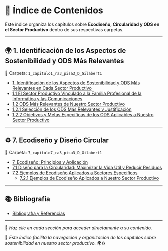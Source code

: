 # 📖 **Índice de Contenidos**

Este índice organiza los capítulos sobre **Ecodiseño, Circularidad y ODS en el Sector Productivo** dentro de sus respectivas carpetas.

---

## 🌍 **1. Identificación de los Aspectos de Sostenibilidad y ODS Más Relevantes**
📂 Carpeta: `1_capitulo1_ra3_pisa3_D_Gilabert1`
- [1. Identificación de los Aspectos de Sostenibilidad y ODS Más Relevantes en Cada Sector Productivo](1_capitulo1_ra3_pisa3_D_Gilabert1/1_Identificación_de_los_aspectos_de_sostenibilidad_y_ODS_más_relevantes_en_cada_sector_productivo_Gilabert1.md)
- [1.1 El Sector Productivo Vinculado a la Familia Profesional de la Informática y las Comunicaciones](1_capitulo1_ra3_pisa3_D_Gilabert1/1.1_El_sector_productivo_vinculado_a_la_familia_profesional_de_la_informática_y_las_comunicaciones_Nuestro_Sector_Productivo.md)
- [1.2 ODS Más Relevantes de Nuestro Sector Productivo](1_capitulo1_ra3_pisa3_D_Gilabert1/1.2_ODS_más_relevantes_de_Nuestro_Sector_Productivo.md)
- [1.2.1 Selección de los ODS Más Relevantes y Justificación](1_capitulo1_ra3_pisa3_D_Gilabert1/1.2.1_Selección_de_los_ODS_más_relevantes_y_justificación.md)
- [1.2.2 Objetivos y Metas Específicas de los ODS Aplicables a Nuestro Sector Productivo](1_capitulo1_ra3_pisa3_D_Gilabert1/1.2.2_Objetivos_y_metas_específicas_de_los_ODS_aplicables_a_Nuestro_Sector_Productivo.md)

---

## ♻ **7. Ecodiseño y Diseño Circular**
📂 Carpeta: `7_capitulo7_ra3_pisa3_D_Gilabert1`
- [7. Ecodiseño: Principios y Aplicación](7_capitulo7_ra3_pisa3_D_Gilabert1/7_Ecodiseño_principios_y_aplicación.md)
- [7.1 Diseño para la Circularidad: Maximizar la Vida Útil y Reducir Residuos](7_capitulo7_ra3_pisa3_D_Gilabert1/7.1_Diseño_para_la_circularidad_maximizar_la_vida_útil_y_reducir_residuos.md)
- [7.2 Ejemplos de Ecodiseño Aplicados a Sectores Específicos](7_capitulo7_ra3_pisa3_D_Gilabert1/7.2_Ejemplos_de_ecodiseño_aplicados_a_sectores_específicos.md)
  - [7.2.1 Ejemplos de Ecodiseño Aplicados a Nuestro Sector Productivo](7_capitulo7_ra3_pisa3_D_Gilabert1/7.2.1_Ejemplos_de_ecodiseño_aplicados_a_Nuestro_Sector_Productivo.md)

---

## 📚 **Bibliografía**
- [Bibliografía y Referencias](bibliografia_pisa3_D_Gilabert.md)

---

📌 *Haz clic en cada sección para acceder directamente a su contenido.*  

🚀 *Este índice facilita la navegación y organización de los capítulos sobre sostenibilidad en nuestro sector productivo.* 🌍♻  
